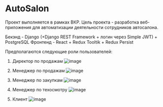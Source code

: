 # AutoSalon

Проект выполняется в рамках ВКР.
Цель проекта - разработка веб-приложения для автоматизации деятельности сотрудников автосалона.

Бекэнд - Django (+Django REST Framework + логин через Simple JWT) + PostgreSQL 
Фронтенд - React + Redux Tooltik + Redux Persist

Предполагаются следующие роли пользователей:
1) Директор по продажам
![image](https://user-images.githubusercontent.com/95462920/154293285-a7e3347b-7119-4f96-97ba-bb44191ffb4f.png)

2) Менеджер по продажам
![image](https://user-images.githubusercontent.com/95462920/154293388-5b8e8b44-c1f4-4b0c-b7a8-9d6ca5151b74.png)

3) Менеджер по закупкам
![image](https://user-images.githubusercontent.com/95462920/154293457-0294f17a-5001-44e1-8749-cecd3c7d429d.png)

4) Менеджер по техосмотру 
![image](https://user-images.githubusercontent.com/95462920/154293644-48aea995-19d5-49ea-8c8c-78297544dfa5.png)

5) Клиент
![image](https://user-images.githubusercontent.com/95462920/154293113-1ee3d8b6-ce09-4dcb-a8c6-417be7443fdf.png)
